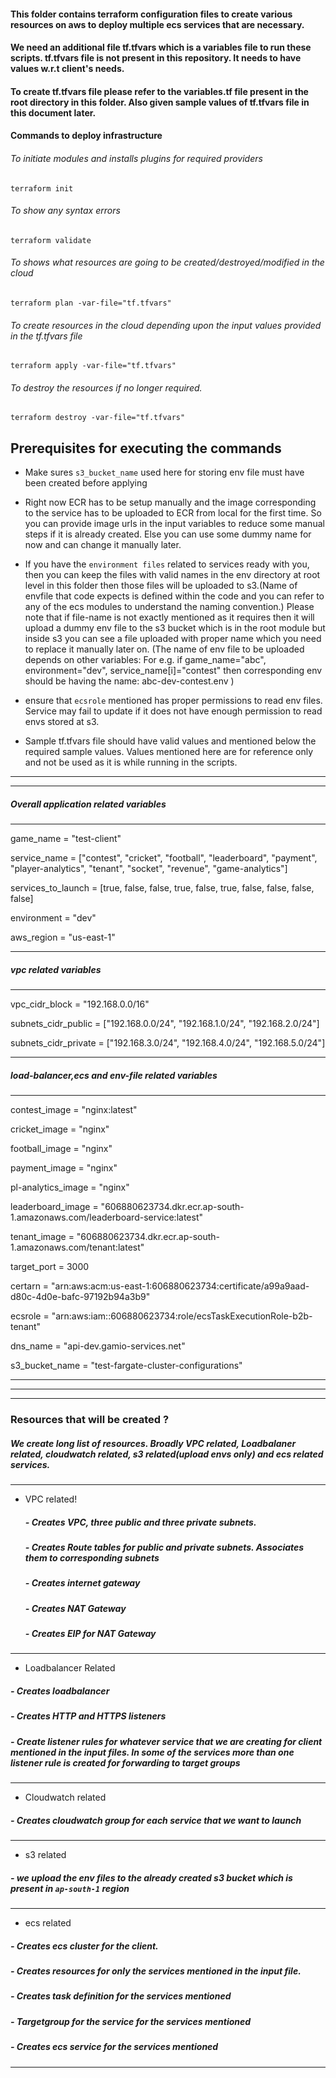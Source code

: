 #### This folder contains terraform configuration files to create various resources on aws to deploy multiple  ecs services that are necessary.

#### We need an additional file tf.tfvars which is a variables file to run these scripts. tf.tfvars file is not present in this repository. It needs to have values w.r.t client's needs.
#### To create tf.tfvars file please refer to the variables.tf file present in the root directory in this folder. Also given sample values of tf.tfvars file in this  document later. 

#### Commands to deploy infrastructure
###### To initiate modules and  installs plugins for required providers
`terraform init` 
###### To show any syntax errors
`terraform validate` 
###### To shows what resources are going to be created/destroyed/modified in the cloud 
`terraform plan -var-file="tf.tfvars"` 
###### To create resources in the cloud depending upon the input values provided in the tf.tfvars file
`terraform apply -var-file="tf.tfvars"`  
###### To destroy the resources if no longer required.
`terraform destroy -var-file="tf.tfvars"` 


## Prerequisites for executing the commands

* Make sures `s3_bucket_name` used here for storing env file must have been created before applying 

* Right now ECR has to be setup manually and the image corresponding to the service has to be uploaded to ECR from local for the first time. So you can provide image urls in the input variables to reduce some manual steps if it is already created. Else you can use some dummy name for now and can change it manually later.

* If you have the `environment files` related to services ready with you, then you can keep the files with valid names in the env directory at root level in this folder then those files will be uploaded to s3.(Name of envfile that code expects is defined within the code and you can refer to any of the ecs modules to understand the naming convention.) Please note that if file-name is not exactly mentioned as it requires then it will upload a dummy env file to the s3 bucket which is in the root module but inside s3 you can see a file uploaded with proper name which you need to replace it manually later on. (The name of env file to be uploaded depends on other variables: For e.g. if game_name="abc", environment="dev", service_name[i]="contest" then corresponding env should be having the name: abc-dev-contest.env )

* ensure that `ecsrole` mentioned has proper permissions to read env files. Service may fail to update if it does not have enough permission to read envs stored at s3.

* Sample tf.tfvars file should have valid values and mentioned below the required sample values. Values mentioned here are for reference only and not be used as it is while running in the scripts.


---
***

##### ***Overall application related variables***

---

game_name          = "test-client"

service_name       = ["contest", "cricket", "football", "leaderboard", "payment", "player-analytics", "tenant", "socket", "revenue", "game-analytics"]

services_to_launch = [true,        false,      false,         true,    false,       true,           false,    false,     false,      false]

environment        = "dev"

aws_region           = "us-east-1"

---

##### ***vpc related variables***

---

vpc_cidr_block       = "192.168.0.0/16"

subnets_cidr_public  = ["192.168.0.0/24", "192.168.1.0/24", "192.168.2.0/24"]

subnets_cidr_private = ["192.168.3.0/24", "192.168.4.0/24", "192.168.5.0/24"]

---

##### ***load-balancer,ecs and env-file related variables***

---

contest_image      = "nginx:latest"

cricket_image      = "nginx"

football_image     = "nginx"

payment_image      = "nginx"

pl-analytics_image = "nginx"

leaderboard_image  = "606880623734.dkr.ecr.ap-south-1.amazonaws.com/leaderboard-service:latest"

tenant_image       = "606880623734.dkr.ecr.ap-south-1.amazonaws.com/tenant:latest"

target_port        = 3000

certarn            = "arn:aws:acm:us-east-1:606880623734:certificate/a99a9aad-d80c-4d0e-bafc-97192b94a3b9"

ecsrole            = "arn:aws:iam::606880623734:role/ecsTaskExecutionRole-b2b-tenant"

dns_name           = "api-dev.gamio-services.net"

s3_bucket_name     = "test-fargate-cluster-configurations"

---


---
***



### Resources that will be created ?
##### We create long list of resources. Broadly VPC related, Loadbalaner related, cloudwatch related, s3 related(upload envs only) and ecs related services.
---

* VPC related!

    ##### - Creates VPC, three public and three private subnets.
    ##### - Creates Route tables for public and private subnets. Associates them to corresponding subnets
    ##### - Creates internet gateway 
    ##### - Creates NAT Gateway
    ##### - Creates EIP for NAT Gateway
---

* Loadbalancer Related

##### - Creates loadbalancer
##### - Creates HTTP and HTTPS listeners
##### - Create listener rules for  whatever service that we are creating for client mentioned in the input files. In some of the services more than one listener rule is created for forwarding to target groups
---

* Cloudwatch related

##### - Creates cloudwatch group for each service that we want to launch
---
* s3 related

##### - we upload the env files to the already created s3 bucket which is present in `ap-south-1` region
---

* ecs related

##### - Creates ecs cluster for the client.
##### - Creates resources for only the services mentioned in the input file.
##### - Creates task definition for the services mentioned
##### - Targetgroup for the service for the services mentioned
##### - Creates ecs service for the services mentioned
---
